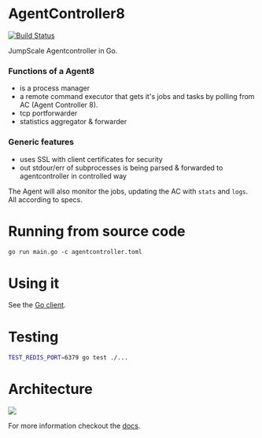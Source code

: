 # AgentController8 #
[![Build Status](https://travis-ci.org/Jumpscale/agentcontroller8.svg?branch=master)](https://travis-ci.org/Jumpscale/agentcontroller8)

JumpScale Agentcontroller in Go.

### Functions of a Agent8
- is a process manager
- a remote command executor that gets it's jobs and tasks by polling from AC (Agent Controller 8).
- tcp portforwarder
- statistics aggregator & forwarder

### Generic features
- uses SSL with client certificates for security
- out stdour/err of subprocesses is being parsed & forwarded to agentcontroller in controlled way

The Agent will also monitor the jobs, updating the AC with `stats` and `logs`. All according to specs. 

# Running from source code #
```
go run main.go -c agentcontroller.toml
```

# Using it #
See the [Go client](/client).

# Testing #
```bash
TEST_REDIS_PORT=6379 go test ./...
```

# Architecture

![](https://docs.google.com/drawings/d/1qsOzbv2XbwChgsLVV8qCydmH0ki9QLkaB336kt7D1Cg/pub?w=960&h=720)

For more information checkout the [docs](https://gig.gitbooks.io/jumpscale8/content/MultiNode/AgentController8/AgentController8.html#).
